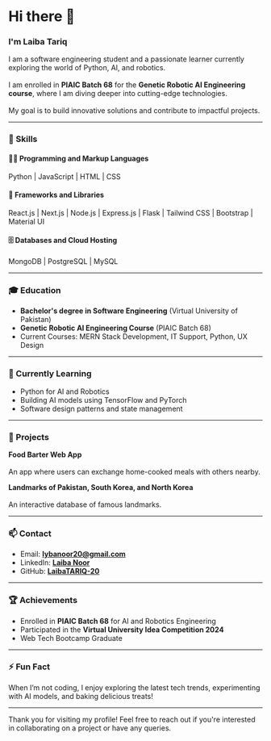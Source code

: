 # Hi there 👋  

### I'm Laiba Tariq  
I am a software engineering student and a passionate learner currently exploring the world of Python, AI, and robotics. <br>  
I am enrolled in **PIAIC Batch 68** for the **Genetic Robotic AI Engineering course**, where I am diving deeper into cutting-edge technologies. <br>  
My goal is to build innovative solutions and contribute to impactful projects.  

---

### 🌟 Skills  
#### 👨‍💻 Programming and Markup Languages  
Python | JavaScript  | HTML | CSS  <br>  

#### 🧰 Frameworks and Libraries  
React.js | Next.js | Node.js | Express.js | Flask | Tailwind CSS | Bootstrap | Material UI <br>  

#### 🗄️ Databases and Cloud Hosting  
MongoDB | PostgreSQL | MySQL <br>  

---

### 🎓 Education  
- **Bachelor's degree in Software Engineering** (Virtual University of Pakistan) <br>  
- **Genetic Robotic AI Engineering Course** (PIAIC Batch 68) <br>  
- Current Courses: MERN Stack Development, IT Support, Python, UX Design <br>  

---

### 🌱 Currently Learning  
- Python for AI and Robotics <br>  
- Building AI models using TensorFlow and PyTorch <br>  
- Software design patterns and state management <br>  

---

### 💼 Projects  
**Food Barter Web App** <br>  
An app where users can exchange home-cooked meals with others nearby. <br>  

**Landmarks of Pakistan, South Korea, and North Korea** <br>  
An interactive database of famous landmarks. <br>  

---

### 📫 Contact  
- Email: **[lybanoor20@gmail.com](mailto:lybanoor20@gmail.com)** <br>  
- LinkedIn: **[Laiba Noor](https://www.linkedin.com/in/laibanoor20/)** <br>  
- GitHub: **[LaibaTARIQ-20](https://github.com/LaibaTARIQ-20)** <br>  

---

### 🏆 Achievements  
- Enrolled in **PIAIC Batch 68** for AI and Robotics Engineering <br>  
- Participated in the **Virtual University Idea Competition 2024** <br>  
- Web Tech Bootcamp Graduate <br>  

---

### ⚡ Fun Fact  
When I’m not coding, I enjoy exploring the latest tech trends, experimenting with AI models, and baking delicious treats! <br>  

---

Thank you for visiting my profile! Feel free to reach out if you're interested in collaborating on a project or have any queries.
